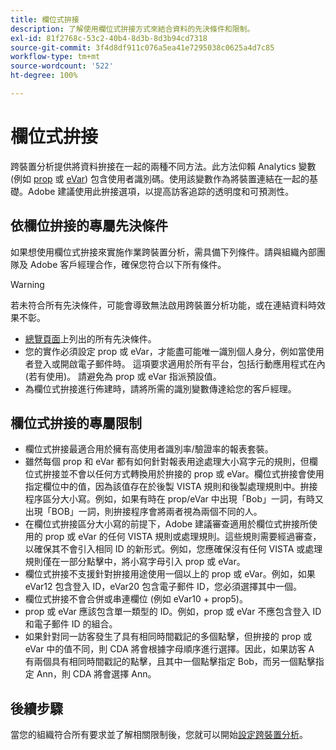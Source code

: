 ```yaml
---
title: 欄位式拚接
description: 了解使用欄位式拚接方式來結合資料的先決條件和限制。
exl-id: 81f2768c-53c2-40b4-8d3b-8d3b94cd7318
source-git-commit: 3f4d8df911c076a5ea41e7295038c0625a4d7c85
workflow-type: tm+mt
source-wordcount: '522'
ht-degree: 100%

---
```


# 欄位式拚接

跨裝置分析提供將資料拚接在一起的兩種不同方法。此方法仰賴 Analytics 變數 (例如 [prop](/help/implement/vars/page-vars/prop.md) 或 [eVar](/help/implement/vars/page-vars/evar.md)) 包含使用者識別碼。使用該變數作為將裝置連結在一起的基礎。Adobe 建議使用此拚接選項，以提高訪客追踪的透明度和可預測性。

## 依欄位拚接的專屬先決條件

如果想使用欄位式拚接來實施作業跨裝置分析，需具備下列條件。請與組織內部團隊及 Adobe 客戶經理合作，確保您符合以下所有條件。

>[!WARNING]
>
>若未符合所有先決條件，可能會導致無法啟用跨裝置分析功能，或在連結資料時效果不彰。

* [總覽頁面](overview.md)上列出的所有先決條件。
* 您的實作必須設定 prop 或 eVar，才能盡可能唯一識別個人身分，例如當使用者登入或開啟電子郵件時。 這項要求適用於所有平台，包括行動應用程式在內 (若有使用)。 請避免為 prop 或 eVar 指派預設值。
* 為欄位式拚接進行佈建時，請將所需的識別變數傳達給您的客戶經理。

## 欄位式拚接的專屬限制

* 欄位式拚接最適合用於擁有高使用者識別率/驗證率的報表套裝。
* 雖然每個 prop 和 eVar 都有如何針對報表用途處理大小寫字元的規則，但欄位式拚接並不會以任何方式轉換用於拚接的 prop 或 eVar。欄位式拚接會使用指定欄位中的值，因為該值存在於後製 VISTA 規則和後製處理規則中。拚接程序區分大小寫。例如，如果有時在 prop/eVar 中出現「Bob」一詞，有時又出現「BOB」一詞，則拚接程序會將兩者視為兩個不同的人。
* 在欄位式拚接區分大小寫的前提下，Adobe 建議審查適用於欄位式拚接所使用的 prop 或 eVar 的任何 VISTA 規則或處理規則。這些規則需要經過審查，以確保其不會引入相同 ID 的新形式。例如，您應確保沒有任何 VISTA 或處理規則僅在一部分點擊中，將小寫字母引入 prop 或 eVar。
* 欄位式拚接不支援針對拚接用途使用一個以上的 prop 或 eVar。例如，如果 eVar12 包含登入 ID，eVar20 包含電子郵件 ID，您必須選擇其中一個。
* 欄位式拚接不會合併或串連欄位 (例如 eVar10 + prop5)。
* prop 或 eVar 應該包含單一類型的 ID。例如，prop 或 eVar 不應包含登入 ID 和電子郵件 ID 的組合。
* 如果針對同一訪客發生了具有相同時間戳記的多個點擊，但拚接的 prop 或 eVar 中的值不同，則 CDA 將會根據字母順序進行選擇。因此，如果訪客 A 有兩個具有相同時間戳記的點擊，且其中一個點擊指定 Bob，而另一個點擊指定 Ann，則 CDA 將會選擇 Ann。


## 後續步驟

當您的組織符合所有要求並了解相關限制後，您就可以開始[設定跨裝置分析](setup.md)。
